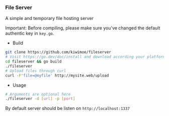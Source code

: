 ### File Server
A simple and temporary file hosting server

Important: Before compiling, please make sure you've changed the default authentic key in `key.go`.

- Build
```sh
git clone https://github.com/kiwimoe/fileserver
# Visit https://go.dev/doc/install and download according your platform, if you haven't
cd fileserver && go build
./fileserver
# Upload files through curl
curl -F'file=@myfile' http://mysite.web/upload
```
- Usage
```sh
# Arguments are optional here
./fileserver -d [url] -p [port]
```
By default server should be listen on `http://localhost:1337`
